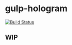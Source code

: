 # gulp-hologram

[![Build Status](https://travis-ci.org/Chapabu/gulp-holograph.svg?branch=master)](https://travis-ci.org/Chapabu/gulp-holograph)

## WIP
